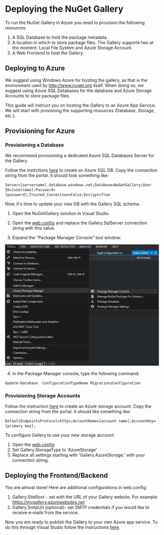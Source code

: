 # Deploying the NuGet Gallery

To run the NuGet Gallery in Azure you need to provision the following resources:

1. A SQL Database to hold the package metadata.
2. A location in which to store package files. The Gallery supports two at the moment: Local File System and Azure Storage Account.
3. A Web Frontend to host the Gallery.

## Deploying to Azure

We suggest using Windows Azure for hosting the gallery, as that is the environment used by http://www.nuget.org itself. When doing so, we suggest using Azure SQL Databases for the database and Azure Storage Accounts to store package files.

This guide will instruct you on hosting the Gallery to an Azure App Service. We will start with provisiong the supporting resources (Database, Storage, etc.).

## Provisioning for Azure

### Provisioning a Database

We recommend provisioning a dedicated Azure SQL Databases Server for the Gallery.

Follow the instrctions [here](https://docs.microsoft.com/en-us/azure/sql-database/sql-database-get-started-portal) to create an Azure SQL DB.
Copy the connection string from the portal. It should look something like:
```
Server=[servername].database.windows.net;Database=NuGetGallery;User ID=[username];Password=[password];Trusted_Connection=False;Encrypt=True
```

Now, it's time to update your new DB with the Gallery SQL schema. 

1. Open the NuGetGallery solution in Visual Studio.

2. Open the [web.config](https://github.com/NuGet/NuGetGallery/blob/master/src/NuGetGallery/Web.config#L183) and replace the Gallery.SqlServer connection string with this value.

3. Expand the "Package Manager Console" tool window:

![Package Manager Console](images/03-PackageManagerConsole.png)

4. In the Package Manager console, type the following command:

```PowerShell
Update-Database -ConfigurationTypeName MigrationsConfiguration
```

### Provisioning Storage Accounts

Follow the instruction [here](https://docs.microsoft.com/en-us/azure/storage/common/storage-quickstart-create-account?tabs=portal) to create an Azure storage account.
Copy the connection string from the portal. It should like something like:
```
DefaultEndpointsProtocol=https;AccountName=[account name];AccountKey=[primary key];
```
To configure Gallery to use your new storage account:
1. Open the [web.config](https://github.com/NuGet/NuGetGallery/blob/master/src/NuGetGallery/Web.config#L27)
2. Set Gallery.StorageType to 'AzureStorage'
3. Replace all settings starting with 'Gallery.AzureStorage.' with your connection string.

## Deploying the Frontend/Backend

You are almost done! Here are additional configurations in web.config:
1. Gallery.SiteRoot - set with the URL of your Gallery website. For example: _https://mygallery.azurewebsites.net_
2. Gallery.SmtpUri (optional)- set SMTP credentials if you would like to receive e-mails from the service.

Now you are ready to publish the Gallery to your own Azure app service. To do this through Visual Studio follow the instructions [here](https://docs.microsoft.com/en-us/visualstudio/deployment/quickstart-deploy-to-azure).
